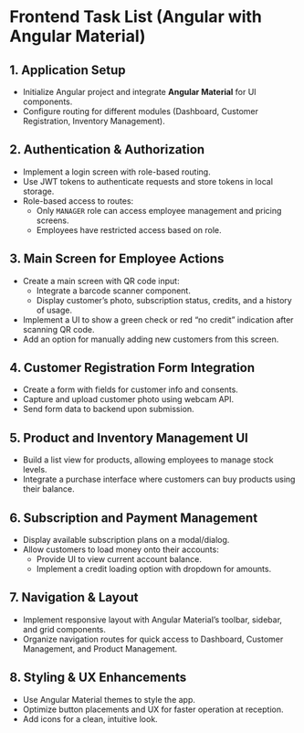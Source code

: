 
# Frontend Task List (Angular with Angular Material)

## 1. Application Setup
- Initialize Angular project and integrate **Angular Material** for UI components.
- Configure routing for different modules (Dashboard, Customer Registration, Inventory Management).

## 2. Authentication & Authorization
- Implement a login screen with role-based routing.
- Use JWT tokens to authenticate requests and store tokens in local storage.
- Role-based access to routes:
  - Only `MANAGER` role can access employee management and pricing screens.
  - Employees have restricted access based on role. 

## 3. Main Screen for Employee Actions
- Create a main screen with QR code input:
  - Integrate a barcode scanner component.
  - Display customer’s photo, subscription status, credits, and a history of usage.
- Implement a UI to show a green check or red “no credit” indication after scanning QR code.
- Add an option for manually adding new customers from this screen.

## 4. Customer Registration Form Integration
- Create a form with fields for customer info and consents.
- Capture and upload customer photo using webcam API.
- Send form data to backend upon submission.

## 5. Product and Inventory Management UI
- Build a list view for products, allowing employees to manage stock levels.
- Integrate a purchase interface where customers can buy products using their balance.

## 6. Subscription and Payment Management
- Display available subscription plans on a modal/dialog.
- Allow customers to load money onto their accounts:
  - Provide UI to view current account balance.
  - Implement a credit loading option with dropdown for amounts.

## 7. Navigation & Layout
- Implement responsive layout with Angular Material’s toolbar, sidebar, and grid components.
- Organize navigation routes for quick access to Dashboard, Customer Management, and Product Management.

## 8. Styling & UX Enhancements
- Use Angular Material themes to style the app.
- Optimize button placements and UX for faster operation at reception.
- Add icons for a clean, intuitive look.